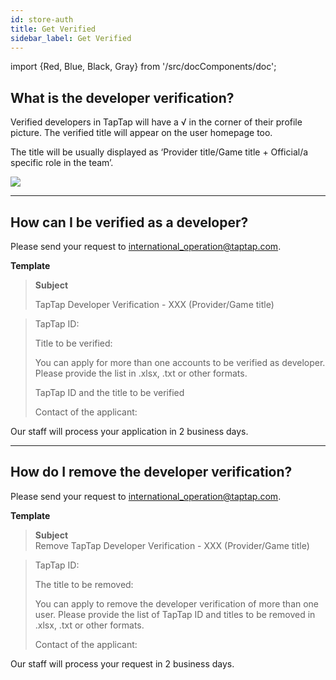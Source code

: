 ```yaml
---
id: store-auth
title: Get Verified
sidebar_label: Get Verified
---
```

import {Red, Blue, Black, Gray} from '/src/docComponents/doc';


## What is the developer verification?

Verified developers in TapTap will have a <Blue>√</Blue> in the corner of their profile picture. The verified title will appear on the user homepage too.  

The title will be usually displayed as ‘Provider title/Game title + Official/a specific role in the team’.

![](/img/static/img/developer-verification-en.png)






---

## How can I be verified as a developer? 

Please send your request to [international_operation@taptap.com](mailto:international_operation@taptap.com).  

**Template**

> **Subject**
> 
> TapTap Developer Verification - XXX (Provider/Game title)   
>

> TapTap ID:
>  
> Title to be verified:  
>
> You can apply for more than one accounts to be verified as developer. Please provide the list in .xlsx, .txt or other formats.
>
> TapTap ID and the title to be verified</Gray>  
>
> Contact of the applicant:  

Our staff will process your application in 2 business days.



---



## How do I remove the developer verification? 

Please send your request to [international_operation@taptap.com](mailto:international_operation@taptap.com).

**Template**

> **Subject**  
> Remove TapTap Developer Verification - XXX (Provider/Game title)  

> TapTap ID:  
>
> The title to be removed:
>
> You can apply to remove the developer verification of more than one user. Please provide the list of TapTap ID and titles to be removed in .xlsx, .txt or other formats.
>
>Contact of the applicant:

Our staff will process your request in 2 business days.

 
